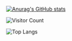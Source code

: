 [![Anurag's GitHub stats](https://github-readme-stats.vercel.app/api?username=zyf265600&show_icons=true&theme=tokyonight)](https://github.com/anuraghazra/github-readme-stats)

![Visitor Count](https://profile-counter.glitch.me/zyf265600/count.svg)

![Top Langs](https://github-readme-stats.vercel.app/api/top-langs/?username=zyf265600&layout=compact&theme=tokyonight)
